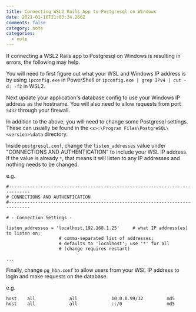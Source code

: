 ```yaml
---
title: Connecting WSL2 Rails App to Postgresql on Windows
date: 2021-01-16T21:03:34.266Z
comments: false
category: note
categories:
  - note
---
```

If connecting a WSL2 Rails app to Postgresql on Windows is resulting in errors, the following may help.
<!--more-->
You will need to first figure out what your WSL and Windows IP address is by using `ipconfig.exe` in PowerShell or `ipconfig.exe | grep IPv4 | cut -d: -f2` in WSL2.

Next update your application's database config to use your Windows IP address as the hostname. You will also need to allow requests from port `5432` through your firewall.

In addition to the above, you will need to change some Postgresql settings. These can usually be found in the `<x>:\Program Files\PostgreSQL\<version>\data` directory.

Inside `postgresql.conf`, change the `listen_addresses` value under "CONNECTIONS AND AUTHENTICATION" to include your WSL IP address. If the value is already `*`, that means it will listen to any IP addresses and nothing needs to be changed.

e.g.
```text
#------------------------------------------------------------------------------
# CONNECTIONS AND AUTHENTICATION
#------------------------------------------------------------------------------

# - Connection Settings -

listen_addresses = 'localhost,192.168.1.25'		# what IP address(es) to listen on;
					# comma-separated list of addresses;
					# defaults to 'localhost'; use '*' for all
					# (change requires restart)

...
```

Finally, change `pg_hba.conf` to allow users from your WSL IP address to login and make requests on the database.

e.g.
```text
host    all             all             10.0.0.99/32         md5
host    all             all             ::/0                 md5
```
